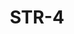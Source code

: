 ﻿---
title: "STR-4"
type: "metal"
price: "16600"
price_door: "14200"
price_complect: "15600"
size: "2050мм*860мм, 2050мм*960мм"
picture: door5.jpg
description: "Внешняя отделка Металл, Цвет Шагрень черная, Внутренняя отделка МДФ панель с зеркалом 12 мм Цвет Дуб Филадельфия крем, зеркало, рис. Оптима, Толщина дверного  полотна 90 мм, NANO-утепление полотна минеральная плита ISOVER + ПЕНОПЛАСТ, контуров уплотнения 3, 3 петли на подшипнике, Наличник Металлический, Основной замок  Гардиан 3211, Накладка на верхний замок С автоматическими шторками, Дополнительный замок Гардиан 3001, Цилиндр APECS ключ-вертушка, Броненакладка на цилиндр Врезная, Задвижка «Ночной сторож», Глазок, Ручка РОССО – 713 серебро, Эксцентрик"
---
